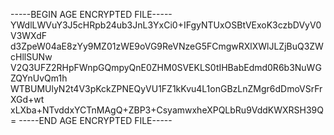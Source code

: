 -----BEGIN AGE ENCRYPTED FILE-----
YWdlLWVuY3J5cHRpb24ub3JnL3YxCi0+IFgyNTUxOSBtVExoK3czbDVyV0V3WXdF
d3ZpeW04aE8zYy9MZ01zWE9oVG9ReVNzeG5FCmgwRXlXWlJLZjBuQ3ZWcHllSUNw
V2Q3UFZ2RHpFWnpGQmpyQnE0ZHM0SVEKLS0tIHBabEdmd0R6b3NuWGZQYnUvQm1h
WTBUMUlyN2t4V3pKckZPNEQyVU1FZ1kKvu4L1onGBzLnZMgr6dDmoVSrFrXGd+wt
xLXba+NTvddxYCTnMAgQ+ZBP3+CsyamwxheXPQLbRu9VddKWXRSH39Q=
-----END AGE ENCRYPTED FILE-----
